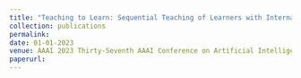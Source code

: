 ```yaml
---
title: "Teaching to Learn: Sequential Teaching of Learners with Internal States"
collection: publications
permalink: 
date: 01-01-2023
venue: AAAI 2023 Thirty-Seventh AAAI Conference on Artificial Intelligence
paperurl: 
---
```


